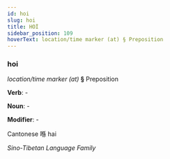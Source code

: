 ```yaml
---
id: hoi
slug: hoi
title: HOİ
sidebar_position: 109
hoverText: location/time marker (at) § Preposition
---
```


### hoi

*location/time marker (at)* **§** Preposition

**Verb**: -

**Noun**: -

**Modifier**: -

Cantonese 喺 hai 

*Sino-Tibetan Language Family*